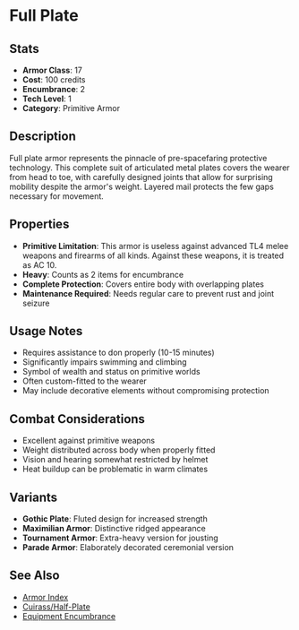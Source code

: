 # Full Plate

## Stats
- **Armor Class**: 17
- **Cost**: 100 credits
- **Encumbrance**: 2
- **Tech Level**: 1
- **Category**: Primitive Armor

## Description
Full plate armor represents the pinnacle of pre-spacefaring protective technology. This complete suit of articulated metal plates covers the wearer from head to toe, with carefully designed joints that allow for surprising mobility despite the armor's weight. Layered mail protects the few gaps necessary for movement.

## Properties
- **Primitive Limitation**: This armor is useless against advanced TL4 melee weapons and firearms of all kinds. Against these weapons, it is treated as AC 10.
- **Heavy**: Counts as 2 items for encumbrance
- **Complete Protection**: Covers entire body with overlapping plates
- **Maintenance Required**: Needs regular care to prevent rust and joint seizure

## Usage Notes
- Requires assistance to don properly (10-15 minutes)
- Significantly impairs swimming and climbing
- Symbol of wealth and status on primitive worlds
- Often custom-fitted to the wearer
- May include decorative elements without compromising protection

## Combat Considerations
- Excellent against primitive weapons
- Weight distributed across body when properly fitted
- Vision and hearing somewhat restricted by helmet
- Heat buildup can be problematic in warm climates

## Variants
- **Gothic Plate**: Fluted design for increased strength
- **Maximilian Armor**: Distinctive ridged appearance
- **Tournament Armor**: Extra-heavy version for jousting
- **Parade Armor**: Elaborately decorated ceremonial version

## See Also
- [Armor Index](../armor-index.md)
- [Cuirass/Half-Plate](cuirass.md)
- [Equipment Encumbrance](../../encumbrance.md)